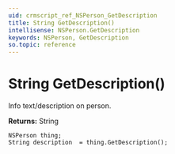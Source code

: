 ```yaml
---
uid: crmscript_ref_NSPerson_GetDescription
title: String GetDescription()
intellisense: NSPerson.GetDescription
keywords: NSPerson, GetDescription
so.topic: reference
---
```


# String GetDescription()

Info text/description on person. 

**Returns:** String

```crmscript
NSPerson thing;
String description  = thing.GetDescription();
```


